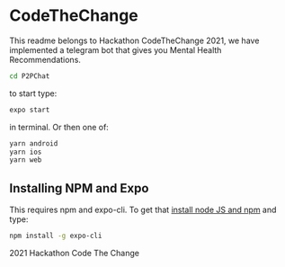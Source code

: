 # CodeTheChange
This readme belongs to Hackathon CodeTheChange 2021, we have implemented a telegram bot that gives you Mental Health Recommendations.
```bash
cd P2PChat
```
to start type:
```bash
expo start
```
in terminal. Or then one of:
```bash
yarn android
yarn ios
yarn web
```

## Installing NPM and Expo

This requires npm and expo-cli. To get that [install node JS and npm](https://nodejs.org/en/download/)
and type:
```bash
npm install -g expo-cli
```

2021 Hackathon Code The Change 
